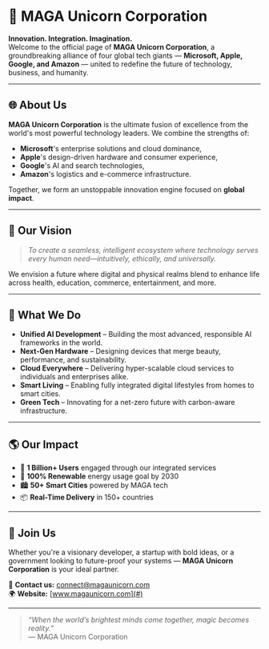 # 🦄 MAGA Unicorn Corporation

**Innovation. Integration. Imagination.**  
Welcome to the official page of **MAGA Unicorn Corporation**, a groundbreaking alliance of four global tech giants — **Microsoft, Apple, Google, and Amazon** — united to redefine the future of technology, business, and humanity.

---

## 🌐 About Us

**MAGA Unicorn Corporation** is the ultimate fusion of excellence from the world's most powerful technology leaders. We combine the strengths of:
- **Microsoft**'s enterprise solutions and cloud dominance,
- **Apple**'s design-driven hardware and consumer experience,
- **Google**'s AI and search technologies,
- **Amazon**'s logistics and e-commerce infrastructure.

Together, we form an unstoppable innovation engine focused on **global impact**.

---

## 🚀 Our Vision

> *To create a seamless, intelligent ecosystem where technology serves every human need—intuitively, ethically, and universally.*

We envision a future where digital and physical realms blend to enhance life across health, education, commerce, entertainment, and more.

---

## 💼 What We Do

- **Unified AI Development** – Building the most advanced, responsible AI frameworks in the world.
- **Next-Gen Hardware** – Designing devices that merge beauty, performance, and sustainability.
- **Cloud Everywhere** – Delivering hyper-scalable cloud services to individuals and enterprises alike.
- **Smart Living** – Enabling fully integrated digital lifestyles from homes to smart cities.
- **Green Tech** – Innovating for a net-zero future with carbon-aware infrastructure.

---

## 🌎 Our Impact

- 🧠 **1 Billion+ Users** engaged through our integrated services  
- 🌱 **100% Renewable** energy usage goal by 2030  
- 🏙️ **50+ Smart Cities** powered by MAGA tech  
- 📦 **Real-Time Delivery** in 150+ countries  

---

## 🤝 Join Us

Whether you're a visionary developer, a startup with bold ideas, or a government looking to future-proof your systems — **MAGA Unicorn Corporation** is your ideal partner.

📧 **Contact us:** connect@magaunicorn.com  
🌍 **Website:** [www.magaunicorn.com](#)

---

> *“When the world’s brightest minds come together, magic becomes reality.”*  
> — MAGA Unicorn Corporation

